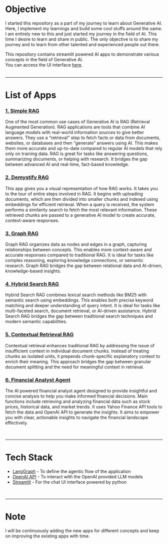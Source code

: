# Objective

I started this repository as a part of my journey to learn about Generative AI. 
Here, I implement my learnings and build some cool stuffs around the same.
I am entirely new to this and just started my journey in the field of AI.
This time I desire to learn and share in public.
The only objective is to share my journey and to learn from other talented and experienced people out there.

This repository contains streamlit powered AI apps to demonstrate various concepts in the field of Generative AI.<br>
You can access the UI interface [here](https://learn-ai.streamlit.app/). <br><br>

---

# List of Apps

### [1. Simple RAG](https://learn-ai.streamlit.app/Simple_RAG)

One of the most common use cases of Generative AI is RAG (Retrieval Augmented Generation). 
RAG applications are tools that combine AI language models with real-world information sources to give better answers. 
They use a “retrieval” step to fetch facts or data from documents, websites, or databases and then “generate” answers using AI. 
This makes them more accurate and up-to-date compared to regular AI models that rely only on training data. 
RAG is great for tasks like answering questions, summarizing documents, or helping with research. 
It bridges the gap between advanced AI and real-time, fact-based knowledge.

### [2. Demystify RAG](https://learn-ai.streamlit.app/Demystify_RAG)

This app gives you a visual representation of how RAG works.
It takes you to the tour of entire steps involved in RAG.
It begins with uploading documents, which are then divided into smaller chunks and indexed using embeddings for efficient retrieval.
When a query is received, the system performs a similarity search to fetch the most relevant information. 
These retrieved chunks are passed to a generative AI model to create accurate, context-aware responses.

### [3. Graph RAG](https://learn-ai.streamlit.app/Graph_RAG)
Graph RAG organizes data as nodes and edges in a graph, capturing relationships between concepts. 
This enables more context-aware and accurate responses compared to traditional RAG. 
It is ideal for tasks like complex reasoning, exploring knowledge connections, or semantic research. 
Graph RAG bridges the gap between relational data and AI-driven, knowledge-based insights.

### [4. Hybrid Search RAG](https://learn-ai.streamlit.app/Hybrid_Search_RAG)
Hybrid Search RAG combines lexical search methods like BM25 with semantic search using embeddings. 
This enables both precise keyword matching and deeper understanding of query intent. 
It is ideal for tasks like multi-faceted search, document retrieval, or AI-driven assistance. 
Hybrid Search RAG bridges the gap between traditional search techniques and modern semantic capabilities.

### [5. Contextual Retrieval RAG](https://learn-ai.streamlit.app/Contextual_Retrieval_RAG)
Contextual retrieval enhances traditional RAG by addressing the issue of insufficient context in individual document chunks.
Instead of treating chunks as isolated units, it prepends chunk-specific explanatory context to enrich their meaning.
This approach bridges the gap between granular document splitting and the need for meaningful context in retrieval.

### [6. Financial Analyst Agent](https://learn-ai.streamlit.app/Financial_Analyst_Agent)
The AI powered financial analyst agent designed to provide insightful and concise analysis to help you make informed financial decisions. 
Main functions include retrieving and analyzing financial data such as stock prices, historical data, and market trends.
It uses Yahoo Finance API tools to fetch the data and OpenAI API to generate the insights.
It aims to empower you with clear, actionable insights to navigate the financial landscape effectively. 

<br>

---

# Tech Stack

* [LangGraph](https://www.langchain.com/langgraph) - To define the agentic flow of the application
* [OpenAI API](https://openai.com/api/) - To interact with the OpenAI provided LLM models
* [Streamlit](https://streamlit.io/) - For the chat UI interface powered by python

<br>

---

# Note

I will be continuously adding the new apps for different concepts and keep on improving the existing apps with time.
